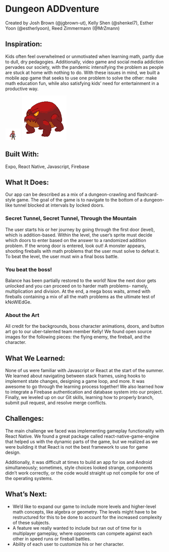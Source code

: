 # Dungeon ADDventure
Created by Josh Brown (@jgbrown-ut), Kelly Shen (@shenkel7), Esther Yoon (@estherlyoon), Reed Zimmermann (@MrZmann)

## Inspiration:
Kids often feel overwhelmed or unmotivated when learning math, partly due to dull, dry pedagogies. Additionally, video game and social media addiction pervades our society, with the pandemic intensifying the problem as people are stuck at home with nothing to do. With these issues in mind, we built a mobile app game that seeks to use one problem to solve the other: make math education fun, while also satisfying kids’ need for entertainment in a productive way.

![Hero](/app/assets/images/character/idle/tile000.png)
![Boss](/app/assets/images/boss/bossicon.png)


## Built With:
Expo, React Native, Javascript, Firebase
 
## What It Does:
Our app can be described as a mix of a dungeon-crawling and flashcard-style game. The goal of the game is to navigate to the bottom of a dungeon-like tunnel blocked at intervals by locked doors.
 
### Secret Tunnel, Secret Tunnel, Through the Mountain
The user starts his or her journey by going through the first door (level), which is addition-based. Within the level, the user’s sprite must decide which doors to enter based on the answer to a randomized addition problem. If the wrong door is entered, look out! A monster appears, shooting fireballs with math problems that the user must solve to defeat it. To beat the level, the user must win a final boss battle.
 
### You beat the boss!
Balance has been partially restored to the world! Now the next door gets unlocked and you can proceed on to harder math problems- namely, multiplication and division. At the end, a mega boss waits, armed with fireballs containing a mix of all the math problems as the ultimate test of kNoWlEdGe.
 
### About the Art
All credit for the backgrounds, boss character animations, doors, and button art go to our uber-talented team member Kelly! We found open source images for the following pieces: the flying enemy, the fireball, and the character.
 
## What We Learned:
None of us were familiar with Javascript or React at the start of the summer. We learned about navigating between stack frames, using hooks to implement state changes, designing a game loop, and more. It was awesome to go through the learning process together! We also learned how to integrate a Firebase authentication and database system into our project. Finally, we leveled up on our Git skills, learning how to properly branch, submit pull request, and resolve merge conflicts.
 
## Challenges:
The main challenge we faced was implementing gameplay functionality with React Native. We found a great package called react-native-game-engine that helped us with the dynamic parts of the game, but we realized as we were building it that React is not the best framework to use for game design.
 
Additionally, it was difficult at times to build an app for ios and Android simultaneously; sometimes, style choices looked strange, components didn’t work correctly, or the code would straight up not compile for one of the operating systems.
 
## What’s Next:
- We’d like to expand our game to include more levels and higher-level math concepts, like algebra or geometry. The levels might have to be restructured for this to be done to account for the increased complexity of these subjects. 
- A feature we really wanted to include but ran out of time for is multiplayer gameplay, where opponents can compete against each other in speed runs or fireball battles. 
- Ability of each user to customize his or her character.

